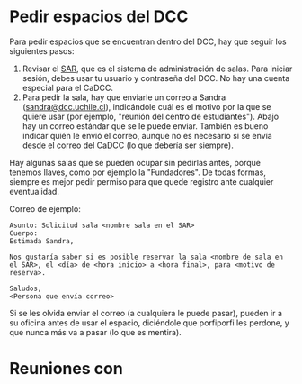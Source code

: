# Pedir espacios del DCC

Para pedir espacios que se encuentran dentro del DCC, hay que seguir los siguientes pasos:
1. Revisar el [SAR](https://sar.dcc.uchile.cl), que es el sistema de administración de salas. Para iniciar sesión, debes usar tu usuario y contraseña del DCC. No hay una cuenta especial para el CaDCC.
2. Para pedir la sala, hay que enviarle un correo a Sandra (sandra@dcc.uchile.cl), indicándole cuál es el motivo por la que se quiere usar (por ejemplo, "reunión del centro de estudiantes"). Abajo hay un correo estándar que se le puede enviar. También es bueno indicar quién le envió el correo, aunque no es necesario si se envía desde el correo del CaDCC (lo que debería ser siempre).

Hay algunas salas que se pueden ocupar sin pedirlas antes, porque tenemos llaves, como por ejemplo la "Fundadores". De todas formas, siempre es mejor pedir permiso para que quede registro ante cualquier eventualidad.

Correo de ejemplo:
```
Asunto: Solicitud sala <nombre sala en el SAR>
Cuerpo:
Estimada Sandra,

Nos gustaría saber si es posible reservar la sala <nombre de sala en el SAR>, el <día> de <hora inicio> a <hora final>, para <motivo de reserva>.

Saludos,
<Persona que envía correo>
```

Si se les olvida enviar el correo (a cualquiera le puede pasar), pueden ir a su oficina antes de usar el espacio, diciéndole que porfiporfi les perdone, y que nunca más va a pasar (lo que es mentira).

# Reuniones con 